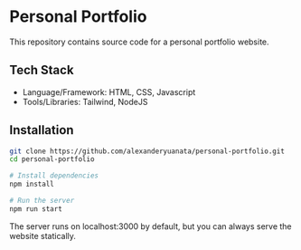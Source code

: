 # Personal Portfolio

This repository contains source code for a personal portfolio website.

## Tech Stack

- Language/Framework: HTML, CSS, Javascript
- Tools/Libraries: Tailwind, NodeJS

## Installation

```bash
git clone https://github.com/alexanderyuanata/personal-portfolio.git
cd personal-portfolio

# Install dependencies
npm install

# Run the server
npm run start
```

The server runs on localhost:3000 by default, but you can always serve the website statically.